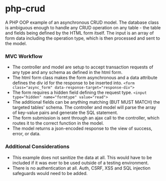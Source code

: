 # php-crud

A PHP OOP example of an asynchronous CRUD model.  The database class is ambiguous enough to handle any CRUD operation on any table - the table and fields being defined by the HTML form itself.  The input is an array of form data including the operation type, which is then processed and sent to the model.

### MVC Workflow
* The controller and model are setup to accept transaction requests of any type and any schema as defined in the html form.
* The html form class makes the form asynchronous and a data attribute defines the div id for the response to be inserted into. ```<form class="async_form" data-response-target="response-div">```
* The form requires a hidden field defining the request type. ```<input type="hidden" name="formtype" value="read">```
* The additional fields can be anything matching (BUT MUST MATCH) the targeted tables' schema.  The controller and model will parse the array of key-value pairs and generate the SQL statement.
* The form submission is sent through an ajax call to the controller, which routes it to the correct function in the model.
* The model returns a json-encoded response to the view of success, error, or data.

### Additional Considerations
* This example does not sanitize the data at all. This would have to be included if it was ever to be used outside of a testing environment.
* There is no authentication at all.  Auth, CSRF, XSS and SQL injection safeguards would need to be added.
